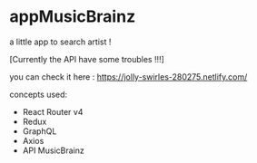 # appMusicBrainz
a little app to search artist !

[Currently the API have some troubles !!!]

you can check it here :
https://jolly-swirles-280275.netlify.com/


concepts used:
- React Router v4
- Redux
- GraphQL
- Axios
- API MusicBrainz
